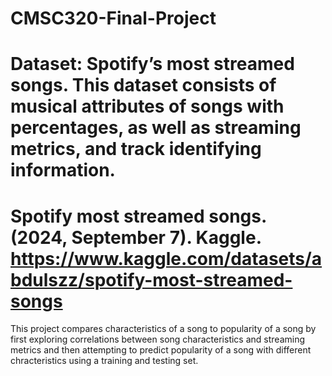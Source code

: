 # CMSC320-Final-Project

# Dataset: Spotify’s most streamed songs. This dataset consists of musical attributes of songs with percentages, as well as streaming metrics, and track identifying information.
# Spotify most streamed songs. (2024, September 7). Kaggle. https://www.kaggle.com/datasets/abdulszz/spotify-most-streamed-songs

This project compares characteristics of a song to popularity of a song by first exploring correlations between song characteristics and streaming metrics and then attempting to predict popularity of a song with different chracteristics using a training and testing set. 

